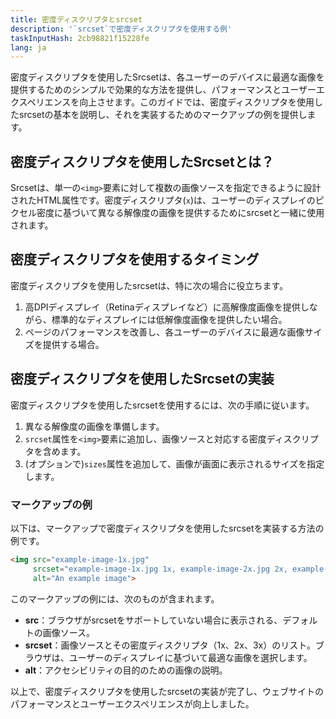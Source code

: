 ```yaml
---
title: 密度ディスクリプタとsrcset
description: '`srcset`で密度ディスクリプタを使用する例'
taskInputHash: 2cb98821f15228fe
lang: ja
---
```

密度ディスクリプタを使用したSrcsetは、各ユーザーのデバイスに最適な画像を提供するためのシンプルで効果的な方法を提供し、パフォーマンスとユーザーエクスペリエンスを向上させます。このガイドでは、密度ディスクリプタを使用したsrcsetの基本を説明し、それを実装するためのマークアップの例を提供します。

## 密度ディスクリプタを使用したSrcsetとは？

Srcsetは、単一の`<img>`要素に対して複数の画像ソースを指定できるように設計されたHTML属性です。密度ディスクリプタ(`x`)は、ユーザーのディスプレイのピクセル密度に基づいて異なる解像度の画像を提供するためにsrcsetと一緒に使用されます。

## 密度ディスクリプタを使用するタイミング

密度ディスクリプタを使用したsrcsetは、特に次の場合に役立ちます。
1. 高DPIディスプレイ（Retinaディスプレイなど）に高解像度画像を提供しながら、標準的なディスプレイには低解像度画像を提供したい場合。
2. ページのパフォーマンスを改善し、各ユーザーのデバイスに最適な画像サイズを提供する場合。

## 密度ディスクリプタを使用したSrcsetの実装

密度ディスクリプタを使用したsrcsetを使用するには、次の手順に従います。
1. 異なる解像度の画像を準備します。
2. `srcset`属性を`<img>`要素に追加し、画像ソースと対応する密度ディスクリプタを含めます。
3. (オプションで)`sizes`属性を追加して、画像が画面に表示されるサイズを指定します。

### マークアップの例

以下は、マークアップで密度ディスクリプタを使用したsrcsetを実装する方法の例です。

```html
<img src="example-image-1x.jpg"
     srcset="example-image-1x.jpg 1x, example-image-2x.jpg 2x, example-image-3x.jpg 3x"
     alt="An example image">
```

このマークアップの例には、次のものが含まれます。
- **src**：ブラウザがsrcsetをサポートしていない場合に表示される、デフォルトの画像ソース。
- **srcset**：画像ソースとその密度ディスクリプタ（1x、2x、3x）のリスト。ブラウザは、ユーザーのディスプレイに基づいて最適な画像を選択します。
- **alt**：アクセシビリティの目的のための画像の説明。

以上で、密度ディスクリプタを使用したsrcsetの実装が完了し、ウェブサイトのパフォーマンスとユーザーエクスペリエンスが向上しました。
